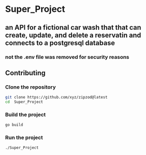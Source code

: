 # Super_Project
## an API for a fictional car wash that that can create, update, and delete a reservatin and connects to a postgresql database 
### not the .env file was removed for security reasons 


## Contributing

### Clone the repository

```bash
git clone https://github.com/xyz/zipzod@latest
cd  Super_Project
```

### Build the project

```bash
go build
```

### Run the project

```bash
./Super_Project
```


